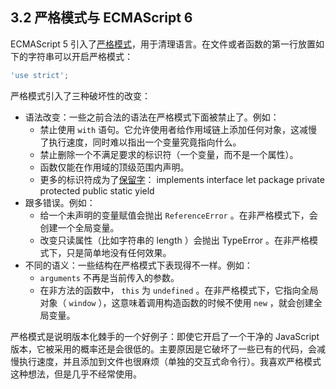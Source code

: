 ## 3.2 严格模式与 ECMAScript 6

ECMAScript 5 引入了[严格模式](http://speakingjs.com/es5/ch07.html#strict_mode)，用于清理语言。在文件或者函数的第一行放置如下的字符串可以开启严格模式：

```js
'use strict';
```

严格模式引入了三种破坏性的改变：

* 语法改变：一些之前合法的语法在严格模式下面被禁止了。例如：
    * 禁止使用 `with` 语句。它允许使用者给作用域链上添加任何对象，这减慢了执行速度，同时难以指出一个变量究竟指向什么。
    * 禁止删除一个不满足要求的标识符（一个变量，而不是一个属性）。
    * 函数仅能在作用域的顶级范围内声明。
    * 更多的标识符成为了[保留字](http://ecma-international.org/ecma-262/5.1/#sec-7.6.1.2)： implements interface let package private protected public static yield
* 跟多错误。例如：
    * 给一个未声明的变量赋值会抛出 `ReferenceError` 。在非严格模式下，会创建一个全局变量。
    * 改变只读属性（比如字符串的 length ）会抛出 TypeError 。在非严格模式下，只是简单地没有任何效果。
* 不同的语义：一些结构在严格模式下表现得不一样。例如：
    * `arguments` 不再是当前传入的参数。
    * 在非方法的函数中， `this` 为 `undefined` 。在非严格模式下，它指向全局对象（ `window` ），这意味着调用构造函数的时候不使用 `new` ，就会创建全局变量。

严格模式是说明版本化棘手的一个好例子：即使它开启了一个干净的 JavaScript 版本，它被采用的概率还是会很低的。主要原因是它破坏了一些已有的代码，会减慢执行速度，并且添加到文件也很麻烦（单独的交互式命令行）。我喜欢严格模式这种想法，但是几乎不经常使用。
